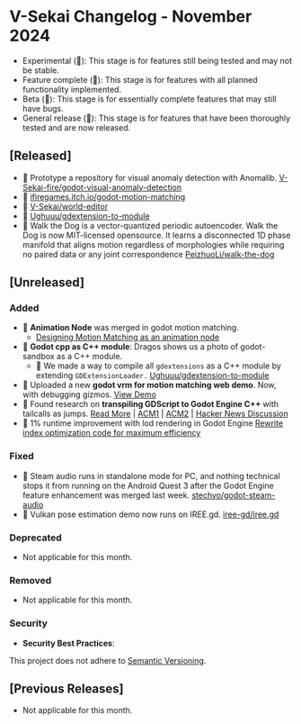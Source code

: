# V-Sekai Changelog - November 2024

- Experimental (🧪): This stage is for features still being tested and may not be stable.
- Feature complete (🎯): This stage is for features with all planned functionality implemented.
- Beta (🚧): This stage is for essentially complete features that may still have bugs.
- General release (🚀): This stage is for features that have been thoroughly tested and are now released.

## [Released]

- 🧪 Prototype a repository for visual anomaly detection with Anomalib. [V-Sekai-fire/godot-visual-anomaly-detection](https://github.com/V-Sekai-fire/godot-visual-anomaly-detection)
- 🚧 [ifiregames.itch.io/godot-motion-matching](https://ifiregames.itch.io/godot-motion-matching)
- 🧪 [V-Sekai/world-editor](https://github.com/V-Sekai/world-editor)
- 🚀 [Ughuuu/gdextension-to-module](https://github.com/Ughuuu/gdextension-to-module)
- 🚀 Walk the Dog is a vector-quantized periodic autoencoder. Walk the Dog is now MIT-licensed opensource. It learns a disconnected 1D phase manifold that aligns motion regardless of morphologies while requiring no paired data or any joint correspondence [PeizhuoLi/walk-the-dog](https://github.com/PeizhuoLi/walk-the-dog)

## [Unreleased]

### Added

- 🧪 **Animation Node** was merged in godot motion matching.
  -  [Designing Motion Matching as an animation node](https://github.com/GuilhermeGSousa/godot-motion-matching/discussions/52)
- 🧪 **Godot cpp as C++ module**: Dragos shows us a photo of godot-sandbox as a C++ module.
  * 🧪 We made a way to compile all `gdextensions` as a C++ module by extending `GDExtensionLoader.` [Ughuuu/gdextension-to-module](https://github.com/Ughuuu/gdextension-to-module)
- 🧪 Uploaded a new **godot vrm for motion matching web demo**. Now, with debugging gizmos. [View Demo](https://ifiregames.itch.io/godot-motion-matching)
- 🧪 Found research on **transpiling GDScript to Godot Engine C++** with tailcalls as jumps. [Read More](http://www.emulators.com/docs/nx25_nostradamus.htm) | [ACM1](https://dl.acm.org/doi/10.1145/277650.277719) | [ACM2](https://dl.acm.org/doi/10.1145/1869643.1869651) | [Hacker News Discussion](https://news.ycombinator.com/item?id=18052482)
- 🎯 1% runtime improvement with lod rendering in Godot Engine [Rewrite index optimization code for maximum efficiency](https://github.com/godotengine/godot/pull/98801)

### Fixed

- 🚧 Steam audio runs in standalone mode for PC, and nothing technical stops it from running on the Android Quest 3 after the Godot Engine feature enhancement was merged last week. [stechyo/godot-steam-audio](https://github.com/stechyo/godot-steam-audio)
- 🎯 Vulkan pose estimation demo now runs on IREE.gd. [iree-gd/iree.gd](https://github.com/iree-gd/iree.gd)

### Deprecated

- Not applicable for this month.

### Removed

- Not applicable for this month.

### Security

- **Security Best Practices**:

This project does not adhere to [Semantic Versioning](https://semver.org/spec/v2.0.0.html).

## [Previous Releases]

- Not applicable for this month.

